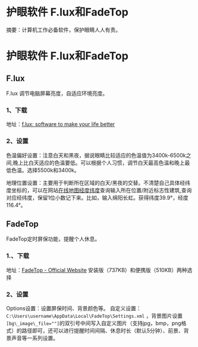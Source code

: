 # 护眼软件 F.lux和FadeTop

摘要：计算机工作必备软件，保护眼睛人人有责。
<!--more-->

# 护眼软件 F.lux和FadeTop
## F.lux
F.lux 调节电脑屏幕亮度，自适应环境亮度。

### 1、下载
地址：[f.lux: software to make your life better](https://justgetflux.com/)

### 2、设置
色温偏好设置：注意白天和黑夜，据说眼睛比较适应的色温值为3400k-6500k之间,晚上比白天适应的色温要低。可以根据个人习惯，调节白天最高色温和晚上最低色温。选择5500k和3400k。

地理位置设置：主要用于判断所在区域的白天/黑夜的交替。不清楚自己具体经纬度坐标的，可以在网站[在线地图经度纬度](http://map.jiqrxx.com/jingweidu/)查询输入所在位置/附近标志性建筑,查询对应经纬度，保留1位小数记下来。比如，输入绵阳长虹。获得纬度39.9°，经度116.4°。

## FadeTop
FadeTop定时屏保功能，提醒个人休息。

### 1.、下载
地址：[FadeTop - Official Website](http://www.fadetop.com/)
安装版（737KB）和便携版（510KB）两种选择

### 2、设置
Options设置：设置屏保时间、背景颜色等。
自定义设置：`C:\Users\username\AppData\Local\FadeTop\Settings.xml` ，背景图片设置`[bg\_image\_file=""]`的双引号中间写入自定义图片（支持jpg，bmp，png格式）的路径即可，还可以进行提醒时间间隔、休息时长（默认5分钟）、前景、背景声音等一系列设置。
